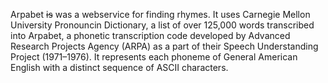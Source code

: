 <!--
title: Arpabet
website: http://arpabet.herokuapp.com/
keywords: [language, words, rhyme, reference, english, ruby]
noIndex: true
start: 2011-11-15
end: 2013-07-14
-->

Arpabet ~~is~~ was a webservice for finding rhymes. It uses Carnegie Mellon University Pronouncin Dictionary, a list of over 125,000 words transcribed into Arpabet, a phonetic transcription code developed by Advanced Research Projects Agency (ARPA) as a part of their Speech Understanding Project (1971–1976). It represents each phoneme of General American English with a distinct sequence of ASCII characters.
